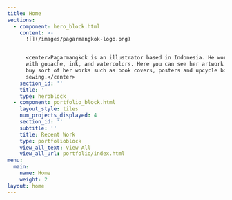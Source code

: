 ```yaml
---
title: Home
sections:
  - component: hero_block.html
    content: >-
      ![](/images/pagarmangkok-logo.png)


      <center>Pagarmangkok is an illustrator based in Indonesia. He work mainly
      with gouache, ink, and watercolors. Here you can see her artwork and can
      buy sort of her works such as book covers, posters and upcycle book
      sewing.</center>
    section_id: ''
    title: ''
    type: heroblock
  - component: portfolio_block.html
    layout_style: tiles
    num_projects_displayed: 4
    section_id: ''
    subtitle: ''
    title: Recent Work
    type: portfolioblock
    view_all_text: View All
    view_all_url: portfolio/index.html
menu:
  main:
    name: Home
    weight: 2
layout: home
---
```


